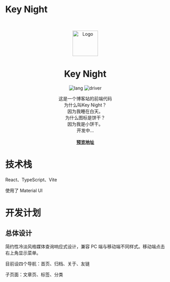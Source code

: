 # Key Night

<!-- PROJECT LOGO -->
<br />

<p align="center">
  <a href="https://github.com/AfireHong/Key-Night-Post-2022">
    <img src="https://afirehong.cn/i.png" alt="Logo" width="80" height="80">
  </a>

<h1 align="center">Key Night</h1>
<p align="center">
  <img src="https://shields.io/badge/TypeScript-Driver-green?logo=typescript" alt="lang">
  <img src="https://img.shields.io/badge/React-Driver-green?logo=React" alt="driver">
</p>
  <p align="center">
    这是一个博客站的前端代码
    <br />
    为什么叫Key Night？
    <br />
    因为我睡在白天。
    <br />
    为什么图标是饼干？
    <br />
    因为我是小饼干。
    <br />
    开发中...
    <br />
    <br />
    <a href="https://afirehong.cn"><strong>预览地址</strong></a>
    <br />
  </p>

# 技术栈

React、TypeScript、Vite

使用了 Material UI

# 开发计划

## 总体设计

简约性冷淡风格媒体查询响应式设计，兼容 PC 端与移动端不同样式。移动端点击右上角显示菜单。

目前设四个导航：首页、归档、关于、友链

子页面：文章页、标签、分类
